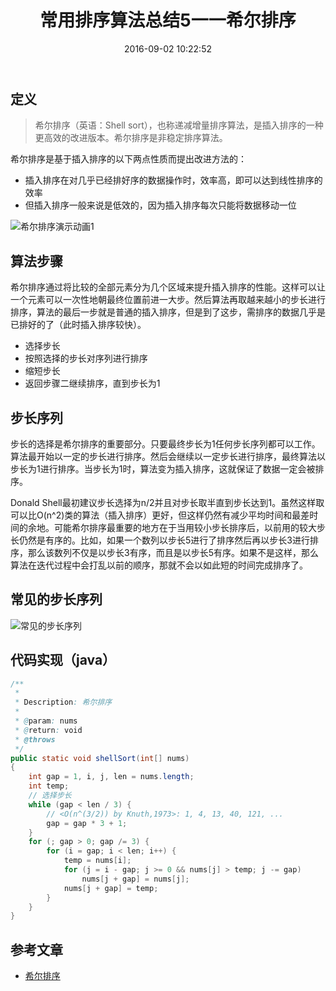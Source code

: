﻿---
title: 常用排序算法总结5一一希尔排序
date: 2016-09-02 10:22:52
tags: [sort, algorithm]
toc: true
categories: 算法
---

## 定义

> 希尔排序（英语：Shell sort），也称递减增量排序算法，是插入排序的一种更高效的改进版本。希尔排序是非稳定排序算法。

希尔排序是基于插入排序的以下两点性质而提出改进方法的：

- 插入排序在对几乎已经排好序的数据操作时，效率高，即可以达到线性排序的效率
- 但插入排序一般来说是低效的，因为插入排序每次只能将数据移动一位

![希尔排序演示动画1](http://img.blog.csdn.net/20160901165846738)

<!--more-->

## 算法步骤

希尔排序通过将比较的全部元素分为几个区域来提升插入排序的性能。这样可以让一个元素可以一次性地朝最终位置前进一大步。然后算法再取越来越小的步长进行排序，算法的最后一步就是普通的插入排序，但是到了这步，需排序的数据几乎是已排好的了（此时插入排序较快）。

- 选择步长
- 按照选择的步长对序列进行排序
- 缩短步长
- 返回步骤二继续排序，直到步长为1

## 步长序列

步长的选择是希尔排序的重要部分。只要最终步长为1任何步长序列都可以工作。算法最开始以一定的步长进行排序。然后会继续以一定步长进行排序，最终算法以步长为1进行排序。当步长为1时，算法变为插入排序，这就保证了数据一定会被排序。

Donald Shell最初建议步长选择为n/2并且对步长取半直到步长达到1。虽然这样取可以比O(n^2)类的算法（插入排序）更好，但这样仍然有减少平均时间和最差时间的余地。可能希尔排序最重要的地方在于当用较小步长排序后，以前用的较大步长仍然是有序的。比如，如果一个数列以步长5进行了排序然后再以步长3进行排序，那么该数列不仅是以步长3有序，而且是以步长5有序。如果不是这样，那么算法在迭代过程中会打乱以前的顺序，那就不会以如此短的时间完成排序了。

## 常见的步长序列

![常见的步长序列](http://img.blog.csdn.net/20160901172840006)

## 代码实现（java）

``` java
/**
 *
 * Description: 希尔排序
 *
 * @param: nums
 * @return: void
 * @throws
 */
public static void shellSort(int[] nums)
{
    int gap = 1, i, j, len = nums.length;
    int temp;
    // 选择步长
    while (gap < len / 3) {
        // <O(n^(3/2)) by Knuth,1973>: 1, 4, 13, 40, 121, ...
        gap = gap * 3 + 1;
    }
    for (; gap > 0; gap /= 3) {
        for (i = gap; i < len; i++) {
            temp = nums[i];
            for (j = i - gap; j >= 0 && nums[j] > temp; j -= gap)
                nums[j + gap] = nums[j];
            nums[j + gap] = temp;
        }
    }
}
```

## 参考文章

- [希尔排序](https://wikipedia.org/wiki/%E5%B8%8C%E5%B0%94%E6%8E%92%E5%BA%8F)